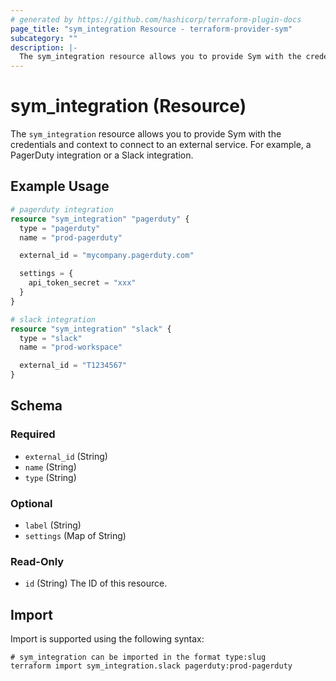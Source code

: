 ```yaml
---
# generated by https://github.com/hashicorp/terraform-plugin-docs
page_title: "sym_integration Resource - terraform-provider-sym"
subcategory: ""
description: |-
  The sym_integration resource allows you to provide Sym with the credentials and context to connect to an external service. For example, a PagerDuty integration or a Slack integration.
---
```


# sym_integration (Resource)

The `sym_integration` resource allows you to provide Sym with the credentials and context to connect to an external service. For example, a PagerDuty integration or a Slack integration.

## Example Usage

```terraform
# pagerduty integration
resource "sym_integration" "pagerduty" {
  type = "pagerduty"
  name = "prod-pagerduty"

  external_id = "mycompany.pagerduty.com"

  settings = {
    api_token_secret = "xxx"
  }
}

# slack integration
resource "sym_integration" "slack" {
  type = "slack"
  name = "prod-workspace"

  external_id = "T1234567"
}
```

<!-- schema generated by tfplugindocs -->
## Schema

### Required

- `external_id` (String)
- `name` (String)
- `type` (String)

### Optional

- `label` (String)
- `settings` (Map of String)

### Read-Only

- `id` (String) The ID of this resource.

## Import

Import is supported using the following syntax:

```shell
# sym_integration can be imported in the format type:slug
terraform import sym_integration.slack pagerduty:prod-pagerduty
```
